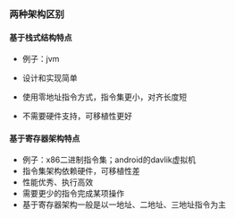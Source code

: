 ### 两种架构区别

#### 基于栈式结构特点

* 例子：jvm

* 设计和实现简单
* 使用零地址指令方式，指令集更小，对齐长度短
* 不需要硬件支持，可移植性更好

#### 基于寄存器架构特点

* 例子：x86二进制指令集；android的davlik虚拟机
* 指令集架构依赖硬件，可移植性差
* 性能优秀、执行高效
* 需要更少的指令完成某项操作
* 基于寄存器架构一般是以一地址、二地址、三地址指令为主

